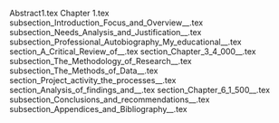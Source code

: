 Abstract1.tex
Chapter 1.tex
subsection_Introduction_Focus_and_Overview__.tex
subsection_Needs_Analysis_and_Justification__.tex
subsection_Professional_Autobiography_My_educational__.tex
section_A_Critical_Review_of__.tex
section_Chapter_3_4_000__.tex
subsection_The_Methodology_of_Research__.tex
subsection_The_Methods_of_Data__.tex
section_Project_activity_the_processes__.tex
section_Analysis_of_findings_and__.tex
section_Chapter_6_1_500__.tex
subsection_Conclusions_and_recommendations__.tex
subsection_Appendices_and_Bibliography__.tex